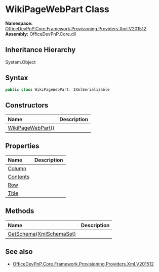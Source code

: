 # WikiPageWebPart Class
  

**Namespace:** [OfficeDevPnP.Core.Framework.Provisioning.Providers.Xml.V201512](OfficeDevPnP.Core.Framework.Provisioning.Providers.Xml.V201512.md)  
**Assembly:** OfficeDevPnP.Core.dll  
## Inheritance Hierarchy
System.Object  
## Syntax
```C#
public class WikiPageWebPart: IXmlSerializable
```
## Constructors
|**Name**|**Description**|
|:-----|:-----|
| [WikiPageWebPart()](OfficeDevPnP.Core.Framework.Provisioning.Providers.Xml.V201512.WikiPageWebPart.ctor1.md) |  
## Properties
|**Name**|**Description**|
|:-----|:-----|
| [Column](OfficeDevPnP.Core.Framework.Provisioning.Providers.Xml.V201512.WikiPageWebPart.Column.md) | 
| [Contents](OfficeDevPnP.Core.Framework.Provisioning.Providers.Xml.V201512.WikiPageWebPart.Contents.md) | 
| [Row](OfficeDevPnP.Core.Framework.Provisioning.Providers.Xml.V201512.WikiPageWebPart.Row.md) | 
| [Title](OfficeDevPnP.Core.Framework.Provisioning.Providers.Xml.V201512.WikiPageWebPart.Title.md) | 
## Methods
|**Name**|**Description**|
|:-----|:-----|
| [GetSchema(XmlSchemaSet)](OfficeDevPnP.Core.Framework.Provisioning.Providers.Xml.V201512.WikiPageWebPart.b4f30151.md) | 
## See also
- [OfficeDevPnP.Core.Framework.Provisioning.Providers.Xml.V201512](OfficeDevPnP.Core.Framework.Provisioning.Providers.Xml.V201512.md)
